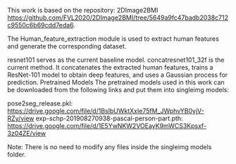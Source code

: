 This work is based on the repository: 2DImage2BMI  https://github.com/FVL2020/2DImage2BMI/tree/5649a9fc47badb2038c712c9550c6b69cdd7eda6.

The Human_feature_extraction module is used to extract human features and generate the corresponding dataset.

resnet101 serves as the current baseline model.
concatresnet101_32f is the current method. It concatenates the extracted human features, trains a ResNet-101 model to obtain deep features, and uses a Gaussian process for prediction.
Pretrained Models
The pretrained models used in this work can be downloaded from the following links and put them into singleimg models:

pose2seg_release.pkl: https://drive.google.com/file/d/1BsIbUWktXxIe75fM_JWphvYB0yjV-RZy/view
exp-schp-201908270938-pascal-person-part.pth: https://drive.google.com/file/d/1E5YwNKW2VOEayK9mWCS3Kpsxf-3z04ZE/view

Note: There is no need to modify any files inside the singleimg models folder.
